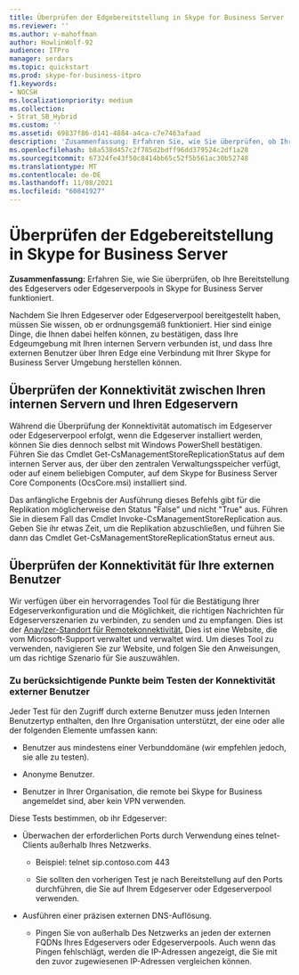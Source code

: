 ```yaml
---
title: Überprüfen der Edgebereitstellung in Skype for Business Server
ms.reviewer: ''
ms.author: v-mahoffman
author: HowlinWolf-92
audience: ITPro
manager: serdars
ms.topic: quickstart
ms.prod: skype-for-business-itpro
f1.keywords:
- NOCSH
ms.localizationpriority: medium
ms.collection:
- Strat_SB_Hybrid
ms.custom: ''
ms.assetid: 69837f86-d141-4884-a4ca-c7e7463afaad
description: 'Zusammenfassung: Erfahren Sie, wie Sie überprüfen, ob Ihre Bereitstellung des Edgeservers oder Edgeserverpools in Skype for Business Server funktioniert.'
ms.openlocfilehash: b8a538d457c2f785d2bdff96dd379524c2df1a28
ms.sourcegitcommit: 67324fe43f50c8414bb65c52f5b561ac30b52748
ms.translationtype: MT
ms.contentlocale: de-DE
ms.lasthandoff: 11/08/2021
ms.locfileid: "60841927"
---
```

# <a name="validate-your-edge-deployment-in-skype-for-business-server"></a>Überprüfen der Edgebereitstellung in Skype for Business Server
 
**Zusammenfassung:** Erfahren Sie, wie Sie überprüfen, ob Ihre Bereitstellung des Edgeservers oder Edgeserverpools in Skype for Business Server funktioniert.
  
Nachdem Sie Ihren Edgeserver oder Edgeserverpool bereitgestellt haben, müssen Sie wissen, ob er ordnungsgemäß funktioniert. Hier sind einige Dinge, die Ihnen dabei helfen können, zu bestätigen, dass Ihre Edgeumgebung mit Ihren internen Servern verbunden ist, und dass Ihre externen Benutzer über Ihren Edge eine Verbindung mit Ihrer Skype for Business Server Umgebung herstellen können.
  
## <a name="verify-connectivity-between-your-internal-servers-and-your-edge-servers"></a>Überprüfen der Konnektivität zwischen Ihren internen Servern und Ihren Edgeservern

Während die Überprüfung der Konnektivität automatisch im Edgeserver oder Edgeserverpool erfolgt, wenn die Edgeserver installiert werden, können Sie dies dennoch selbst mit Windows PowerShell bestätigen. Führen Sie das Cmdlet Get-CsManagementStoreReplicationStatus auf dem internen Server aus, der über den zentralen Verwaltungsspeicher verfügt, oder auf einem beliebigen Computer, auf dem Skype for Business Server Core Components (OcsCore.msi) installiert sind.
  
Das anfängliche Ergebnis der Ausführung dieses Befehls gibt für die Replikation möglicherweise den Status "False" und nicht "True" aus. Führen Sie in diesem Fall das Cmdlet Invoke-CsManagementStoreReplication aus. Geben Sie ihr etwas Zeit, um die Replikation abzuschließen, und führen Sie dann das Cmdlet Get-CsManagementStoreReplicationStatus erneut aus.
  
## <a name="verify-connectivity-for-your-external-users"></a>Überprüfen der Konnektivität für Ihre externen Benutzer

Wir verfügen über ein hervorragendes Tool für die Bestätigung Ihrer Edgeserverkonfiguration und die Möglichkeit, die richtigen Nachrichten für Edgeserverszenarien zu verbinden, zu senden und zu empfangen. Dies ist der [Anaylzer-Standort für Remotekonnektivität.](https://testconnectivity.microsoft.com/) Dies ist eine Website, die vom Microsoft-Support verwaltet und verwaltet wird. Um dieses Tool zu verwenden, navigieren Sie zur Website, und folgen Sie den Anweisungen, um das richtige Szenario für Sie auszuwählen.
  
### <a name="things-to-consider-when-testing-external-user-connectivity"></a>Zu berücksichtigende Punkte beim Testen der Konnektivität externer Benutzer

Jeder Test für den Zugriff durch externe Benutzer muss jeden Internen Benutzertyp enthalten, den Ihre Organisation unterstützt, der eine oder alle der folgenden Elemente umfassen kann:
  
- Benutzer aus mindestens einer Verbunddomäne (wir empfehlen jedoch, sie alle zu testen).
    
- Anonyme Benutzer.
    
- Benutzer in Ihrer Organisation, die remote bei Skype for Business angemeldet sind, aber kein VPN verwenden.
    
Diese Tests bestimmen, ob ihr Edgeserver:
  
- Überwachen der erforderlichen Ports durch Verwendung eines telnet-Clients außerhalb Ihres Netzwerks.
    
  - Beispiel: telnet sip.contoso.com 443
    
  - Sie sollten den vorherigen Test je nach Bereitstellung auf den Ports durchführen, die Sie auf Ihrem Edgeserver oder Edgeserverpool verwenden.
    
- Ausführen einer präzisen externen DNS-Auflösung.
    
  - Pingen Sie von außerhalb Des Netzwerks an jeden der externen FQDNs Ihres Edgeservers oder Edgeserverpools. Auch wenn das Pingen fehlschlägt, werden die IP-Adressen angezeigt, die Sie mit den zuvor zugewiesenen IP-Adressen vergleichen können.
    

